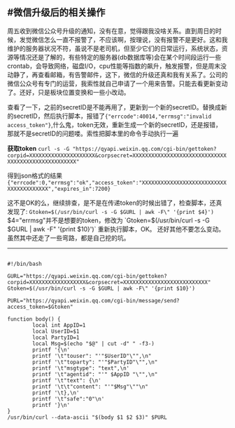 #微信升级后的相关操作
------
周五收到微信公众号升级的通知，没有在意，觉得跟我没啥关系。直到周日的时候，发觉微信怎么一直不报警了，不应该啊，按理说，没有报警不是更好。这和我维护的服务器状况不符，虽说不是老司机，但至少它们的日常运行，系统状态，资源等情况还是了解的，有些特定的服务器(db数据库等)会在某个时间段运行一些crontab，会导致网络，磁盘I/O，cpu性能等指数的飙升，触发报警，但是周末没动静了，再查看邮箱，有告警邮件，这下，微信的升级还真和我有关系了。公司的微信公众号有专门的运营，我索性就自己申请了一个用来告警。只能去看更新变动了。还好，只是板块位置变换和一些小改动。

查看了一下，之前的secretID是不能再用了，更新到一个新的secretID。替换成新的secretID，然后执行脚本，报错了`{"errcode":40014,"errmsg":"invalid access_token"}`,什么鬼，token无效，重新生成一个新的secretID，还是报错，那就不是secretID的问题喽。索性把脚本里的命令手动执行一遍

**获取token**
`curl -s -G "https://qyapi.weixin.qq.com/cgi-bin/gettoken?corpid=XXXXXXXXXXXXXXXXXXXXX&corpsecret=XXXXXXXXXXXXXXXXXXXXXXXXXXXXXXXXXXXXXXXXXXXXXXXXXXXX"`

得到json格式的结果
`{"errcode":0,"errmsg":"ok","access_token":"XXXXXXXXXXXXXXXXXXXXXXXXXXXXXXXXXXXXXXXX","expires_in":7200}`

这不是OK的么，继续排查，是不是在传递token的时候出错了，检查脚本，还真发现了:
`Gtoken=$(/usr/bin/curl -s -G $GURL | awk -F\" '{print $4}')`
$4="errmsg"并不是想要的token，修改为
`Gtoken=$(/usr/bin/curl -s -G $GURL | awk -F\" '{print $10}')`
重新执行脚本，OK。
还好其他不要怎么变动。虽然其中还走了一些弯路，都是自己挖的坑。

------
<pre><code>
#!/bin/bash

GURL="https://qyapi.weixin.qq.com/cgi-bin/gettoken?corpid=XXXXXXXXXXXXXXXXXX&corpsecret=XXXXXXXXXXXXXXXXXXXXXXXXXXX"
Gtoken=$(/usr/bin/curl -s -G $GURL | awk -F\" '{print $10}')

PURL="https://qyapi.weixin.qq.com/cgi-bin/message/send?access_token=$Gtoken"

function body() {
        local int AppID=1
        local UserID=$1
        local PartyID=1
        local Msg=$(echo "$@" | cut -d" " -f3-)
        printf '{\n'
        printf '\t"touser": "'"$UserID"\"",\n"
        printf '\t"toparty": "'"$PartyID"\"",\n"
        printf '\t"msgtype": "text",\n'
        printf '\t"agentid": "'" $AppID "\"",\n"
        printf '\t"text": {\n'
        printf '\t\t"content": "'"$Msg"\""\n"
        printf '\t},\n'
        printf '\t"safe":"0"\n'
        printf '}\n'
}
/usr/bin/curl --data-ascii "$(body $1 $2 $3)" $PURL

</code></pre>